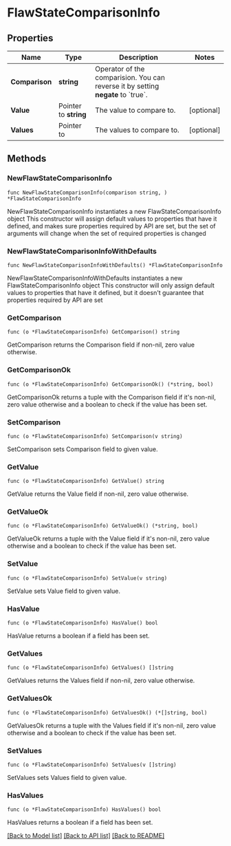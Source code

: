# FlawStateComparisonInfo

## Properties

Name | Type | Description | Notes
------------ | ------------- | ------------- | -------------
**Comparison** | **string** | Operator of the comparision. You can reverse it by setting **negate** to &#x60;true&#x60;. | 
**Value** | Pointer to **string** | The value to compare to. | [optional] 
**Values** | Pointer to  | The values to compare to. | [optional] 

## Methods

### NewFlawStateComparisonInfo

`func NewFlawStateComparisonInfo(comparison string, ) *FlawStateComparisonInfo`

NewFlawStateComparisonInfo instantiates a new FlawStateComparisonInfo object
This constructor will assign default values to properties that have it defined,
and makes sure properties required by API are set, but the set of arguments
will change when the set of required properties is changed

### NewFlawStateComparisonInfoWithDefaults

`func NewFlawStateComparisonInfoWithDefaults() *FlawStateComparisonInfo`

NewFlawStateComparisonInfoWithDefaults instantiates a new FlawStateComparisonInfo object
This constructor will only assign default values to properties that have it defined,
but it doesn't guarantee that properties required by API are set

### GetComparison

`func (o *FlawStateComparisonInfo) GetComparison() string`

GetComparison returns the Comparison field if non-nil, zero value otherwise.

### GetComparisonOk

`func (o *FlawStateComparisonInfo) GetComparisonOk() (*string, bool)`

GetComparisonOk returns a tuple with the Comparison field if it's non-nil, zero value otherwise
and a boolean to check if the value has been set.

### SetComparison

`func (o *FlawStateComparisonInfo) SetComparison(v string)`

SetComparison sets Comparison field to given value.


### GetValue

`func (o *FlawStateComparisonInfo) GetValue() string`

GetValue returns the Value field if non-nil, zero value otherwise.

### GetValueOk

`func (o *FlawStateComparisonInfo) GetValueOk() (*string, bool)`

GetValueOk returns a tuple with the Value field if it's non-nil, zero value otherwise
and a boolean to check if the value has been set.

### SetValue

`func (o *FlawStateComparisonInfo) SetValue(v string)`

SetValue sets Value field to given value.

### HasValue

`func (o *FlawStateComparisonInfo) HasValue() bool`

HasValue returns a boolean if a field has been set.

### GetValues

`func (o *FlawStateComparisonInfo) GetValues() []string`

GetValues returns the Values field if non-nil, zero value otherwise.

### GetValuesOk

`func (o *FlawStateComparisonInfo) GetValuesOk() (*[]string, bool)`

GetValuesOk returns a tuple with the Values field if it's non-nil, zero value otherwise
and a boolean to check if the value has been set.

### SetValues

`func (o *FlawStateComparisonInfo) SetValues(v []string)`

SetValues sets Values field to given value.

### HasValues

`func (o *FlawStateComparisonInfo) HasValues() bool`

HasValues returns a boolean if a field has been set.


[[Back to Model list]](../README.md#documentation-for-models) [[Back to API list]](../README.md#documentation-for-api-endpoints) [[Back to README]](../README.md)



